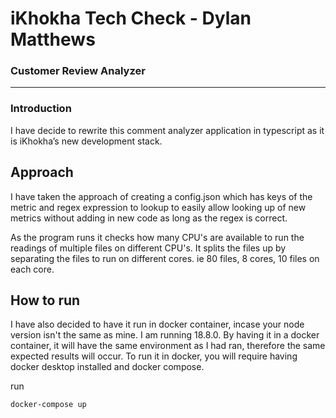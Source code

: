 # iKhokha Tech Check - Dylan Matthews

### Customer Review Analyzer
---
### Introduction

I have decide to rewrite this comment analyzer application in typescript as it is iKhokha’s new development stack.


## Approach
I have taken the approach of creating a config.json which has keys of the metric and regex expression to lookup to easily allow looking up of new metrics without adding in new code as long as the regex is correct.

As the program runs it checks how many CPU's are available to run the readings of multiple files on different CPU's. It splits the files up by separating the files to run on different cores. ie 80 files, 8 cores, 10 files on each core.


## How to run
I have also decided to have it run in docker container, incase your node version isn't the same as mine. I am running 18.8.0.
By having it in a docker container, it will have the same environment as I had ran, therefore the same expected results will occur.
To run it in docker, you will require having docker desktop installed and docker compose.


run 
```
docker-compose up
```